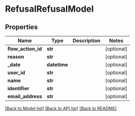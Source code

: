 # RefusalRefusalModel

## Properties
Name | Type | Description | Notes
------------ | ------------- | ------------- | -------------
**flow_action_id** | **str** |  | [optional] 
**reason** | **str** |  | [optional] 
**_date** | **datetime** |  | [optional] 
**user_id** | **str** |  | [optional] 
**name** | **str** |  | [optional] 
**identifier** | **str** |  | [optional] 
**email_address** | **str** |  | [optional] 

[[Back to Model list]](../README.md#documentation-for-models) [[Back to API list]](../README.md#documentation-for-api-endpoints) [[Back to README]](../README.md)

